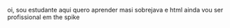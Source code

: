 oi, sou estudante aqui
quero aprender masi sobrejava e html
ainda vou ser profissional em the spike
